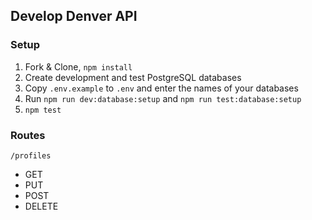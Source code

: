 ## Develop Denver API

### Setup

1. Fork & Clone, `npm install`
2. Create development and test PostgreSQL databases
3. Copy `.env.example` to `.env` and enter the names of your databases
4. Run `npm run dev:database:setup` and `npm run test:database:setup`
5. `npm test`

### Routes

`/profiles`

* GET
* PUT
* POST
* DELETE

